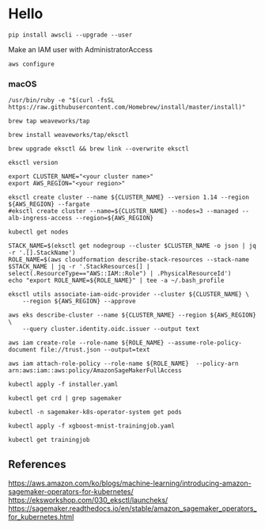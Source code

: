 # Hello
```
pip install awscli --upgrade --user
```
Make an IAM user with AdministratorAccess 
```
aws configure
```

### macOS
```
/usr/bin/ruby -e "$(curl -fsSL https://raw.githubusercontent.com/Homebrew/install/master/install)"
```

```
brew tap weaveworks/tap
```

```
brew install weaveworks/tap/eksctl
```
```
brew upgrade eksctl && brew link --overwrite eksctl
```
```
eksctl version
```

```
export CLUSTER_NAME="<your cluster name>"
export AWS_REGION="<your region>"
```


```
eksctl create cluster --name ${CLUSTER_NAME} --version 1.14 --region ${AWS_REGION} --fargate
#eksctl create cluster --name=${CLUSTER_NAME} --nodes=3 --managed --alb-ingress-access --region=${AWS_REGION}
```


```
kubectl get nodes 
```


```
STACK_NAME=$(eksctl get nodegroup --cluster $CLUSTER_NAME -o json | jq -r '.[].StackName')
ROLE_NAME=$(aws cloudformation describe-stack-resources --stack-name $STACK_NAME | jq -r '.StackResources[] | select(.ResourceType=="AWS::IAM::Role") | .PhysicalResourceId')
echo "export ROLE_NAME=${ROLE_NAME}" | tee -a ~/.bash_profile
```




```
eksctl utils associate-iam-oidc-provider --cluster ${CLUSTER_NAME} \
    --region ${AWS_REGION} --approve
```

```
aws eks describe-cluster --name ${CLUSTER_NAME} --region ${AWS_REGION} \
    --query cluster.identity.oidc.issuer --output text
```
```
aws iam create-role --role-name ${ROLE_NAME} --assume-role-policy-document file://trust.json --output=text
```
```
aws iam attach-role-policy --role-name ${ROLE_NAME}  --policy-arn arn:aws:iam::aws:policy/AmazonSageMakerFullAccess
```
```
kubectl apply -f installer.yaml
```
```
kubectl get crd | grep sagemaker
```
```
kubectl -n sagemaker-k8s-operator-system get pods
```
```
kubectl apply -f xgboost-mnist-trainingjob.yaml
```
```
kubectl get trainingjob
```


## References
https://aws.amazon.com/ko/blogs/machine-learning/introducing-amazon-sagemaker-operators-for-kubernetes/
https://eksworkshop.com/030_eksctl/launcheks/
https://sagemaker.readthedocs.io/en/stable/amazon_sagemaker_operators_for_kubernetes.html
